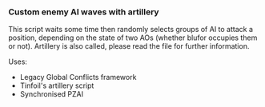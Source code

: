 ### Custom enemy AI waves with artillery
This script waits some time then randomly selects groups of AI to attack a position, depending on the state of two AOs (whether blufor occupies them or not). Artillery is also called, please read the file for further information.

Uses:
* Legacy Global Conflicts framework
* Tinfoil's artillery script
* Synchronised PZAI
